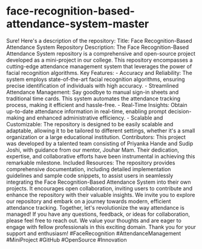 # face-recognition-based-attendance-system-master
 Sure! Here's a description of the repository:  Title: Face Recognition-Based Attendance System Repository  Description: The Face Recognition-Based Attendance System repository is a comprehensive and open-source project developed as a mini-project in our college. This repository encompasses a cutting-edge attendance management system that leverages the power of facial recognition algorithms.  Key Features: - Accuracy and Reliability: The system employs state-of-the-art facial recognition algorithms, ensuring precise identification of individuals with high accuracy. - Streamlined Attendance Management: Say goodbye to manual sign-in sheets and traditional time cards. This system automates the attendance tracking process, making it efficient and hassle-free. - Real-Time Insights: Obtain up-to-date attendance information in real-time, enabling prompt decision-making and enhanced administrative efficiency. - Scalable and Customizable: The repository is designed to be easily scalable and adaptable, allowing it to be tailored to different settings, whether it's a small organization or a large educational institution.  Contributors: This project was developed by a talented team consisting of Priyanka Hande and Sudip Joshi, with guidance from our mentor, Jouhar Mam. Their dedication, expertise, and collaborative efforts have been instrumental in achieving this remarkable milestone.  Included Resources: The repository provides comprehensive documentation, including detailed implementation guidelines and sample code snippets, to assist users in seamlessly integrating the Face Recognition-Based Attendance System into their own projects. It encourages open collaboration, inviting users to contribute and enhance the repository with their valuable insights.  We invite you to explore our repository and embark on a journey towards modern, efficient attendance tracking. Together, let's revolutionize the way attendance is managed!   If you have any questions, feedback, or ideas for collaboration, please feel free to reach out. We value your thoughts and are eager to engage with fellow professionals in this exciting domain.  Thank you for your support and enthusiasm!  #FaceRecognition #AttendanceManagement #MiniProject #GitHub #OpenSource #Innovation
